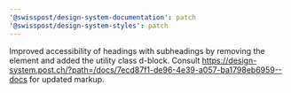 ```yaml
---
'@swisspost/design-system-documentation': patch
'@swisspost/design-system-styles': patch
---
```


Improved accessibility of headings with subheadings by removing the <br> element and added the utility class d-block. Consult https://design-system.post.ch/?path=/docs/7ecd87f1-de96-4e39-a057-ba1798eb6959--docs for updated markup.
